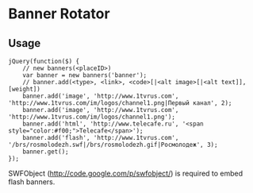 Banner Rotator
==============


Usage
-----

~~~~~~~~~~~~~~~~~~~~
jQuery(function($) {
	// new banners(<placeID>)
	var banner = new banners('banner');
	// banner.add(<type>, <link>, <code>[|<alt image>[|<alt text]], [weight])
	banner.add('image', 'http://www.1tvrus.com', 'http://www.1tvrus.com/im/logos/channel1.png|Первый канал', 2);
	banner.add('image', 'http://www.1tvrus.com', 'http://www.1tvrus.com/im/logos/channel1.png');
	banner.add('html', 'http://www.telecafe.ru', '<span style="color:#f00;">Telecafe</span>');
	banner.add('flash', 'http://www.1tvrus.com', '/brs/rosmolodezh.swf|/brs/rosmolodezh.gif|Росмолодеж', 3);
	banner.get();
});
~~~~~~~~~~~~~~~~~~~~


SWFObject (http://code.google.com/p/swfobject/) is required to embed flash banners.

